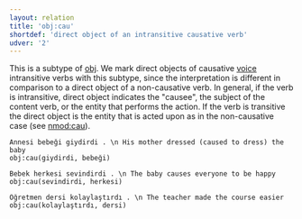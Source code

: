 ```yaml
---
layout: relation
title: 'obj:cau'
shortdef: 'direct object of an intransitive causative verb'
udver: '2'
---
```


This is a subtype of [obj]().
We mark direct objects of causative [voice](tr-dep/Voice) intransitive verbs with this subtype,
since the interpretation is different in comparison to a direct object of a non-causative verb.
In general, if the verb is intransitive, direct object indicates the "causee",
the subject of the content verb, or the entity that performs the action.
If the verb is transitive the direct object is the entity that is acted upon as in the non-causative case (see [nmod:cau](nmod-cau)).

~~~ sdparse
Annesi bebeği giydirdi . \n His mother dressed (caused to dress) the baby
obj:cau(giydirdi, bebeği)
~~~

~~~ sdparse
Bebek herkesi sevindirdi . \n The baby causes everyone to be happy
obj:cau(sevindirdi, herkesi)
~~~

~~~ sdparse
Öğretmen dersi kolaylaştırdı . \n The teacher made the course easier
obj:cau(kolaylaştırdı, dersi)
~~~

<!-- Interlanguage links updated Út 9. května 2023, 20:04:26 CEST -->
